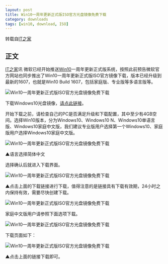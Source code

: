```yaml
---
layout: post
title: Win10一周年更新正式版ISO官方光盘镜像免费下载
category: downloads
tags: [win10, download, ISO]
---
```


转载自[IT之家](http://www.ithome.com)

## 正文
[IT之家](http://www.ithome.com)讯 微软已经开始推送[Win10](http://win10.ithome.com)一周年更新正式版系统，按照此前预告微软官方网站也同步推出了Win10一周年更新正式版ISO官方镜像下载，版本已经升级到最新的1607，也就是Win10 Build 1607，包括家庭版、专业版等多语言版等。    
    
![Win10一周年更新正式版ISO官方光盘镜像免费下载](http://img.ithome.com/newsuploadfiles/2016/8/20160803_065504_671.jpg)   
    
下载Windows10光盘镜像，[请点此链接](https://www.microsoft.com/zh-cn/software-download/windows10ISO/)。  
    
开始下载之前，请检查自己的PC是否满足升级和下载配置，其中至少有4GB空间。选择Win10版本，分为Windows10、Windows10 N、Windows10单语言版、Windows10家庭中文版，我们建议专业版用户选择第一个Windows10、家庭版用户选择Windows10家庭中文版。    
    
![Win10一周年更新正式版ISO官方光盘镜像免费下载](http://img.ithome.com/newsuploadfiles/2016/8/20160803_070136_570.jpg)   
    
▲语言选择简体中文   
    
选择确认后就进入下载界面。
    
![Win10一周年更新正式版ISO官方光盘镜像免费下载](http://img.ithome.com/newsuploadfiles/2016/8/20160803_070240_488.jpg)   
    
▲点击上面的下载链接进行下载，值得注意的是链接具有下载有效期，24小时之内保持有效，需要尽快创建下载。    
    
![Win10一周年更新正式版ISO官方光盘镜像免费下载](http://img.ithome.com/newsuploadfiles/2016/8/20160803_070505_65.jpg)    
    
家庭中文版用户请参照下面选项下载。
    
![Win10一周年更新正式版ISO官方光盘镜像免费下载](http://img.ithome.com/newsuploadfiles/2016/8/20160803_070711_280.jpg)   
    
下载页面如下：  
    
    
![Win10一周年更新正式版ISO官方光盘镜像免费下载](http://img.ithome.com/newsuploadfiles/2016/8/20160803_070724_600.jpg)   
    
▲点击上面的链接下载即可。
